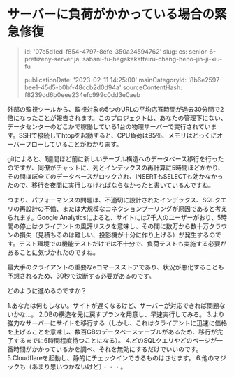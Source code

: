 サーバーに負荷がかかっている場合の緊急修復
=====================

> id: '07c5d1ed-f854-4797-8efe-350a24594762'
> slug:
> 	cs: senior-6-pretizeny-server
> 	ja: sabani-fu-hegakakatteiru-chang-heno-jin-ji-xiu-fu
> 
> publicationDate: '2023-02-11 14:25:00'
> mainCategoryId: '8b6e2597-bee1-45d5-b0bf-48ccb2d0d94a'
> sourceContentHash: f8239dd6b0eee234efc999c0dd3e0aeb

外部の監視ツールから、監視対象の5つのURLの平均応答時間が過去30分間で2倍になったことが報告されます。このプロジェクトは、あなたの管理下にない、データセンターのどこかで稼働している1台の物理サーバーで実行されています。SSHで接続してhtopを起動すると、CPU負荷は95％、メモリはとっくにオーバーフローしていることがわかります。

gitによると、1週間ほど前に新しいテーブル構造へのデータベース移行を行ったのですが、同僚がチャットに、列とインデックスの再計算に5時間ほどかかり、その間ほぼ全てのデータベースがロックされ、INSERTもSELECTも効かなかったので、移行を夜間に実行しなければならなかったと書いているんですね。

つまり、パフォーマンスの問題は、不適切に設計されたインデックス、SQLクエリの再設計の不備、または大規模なコネクションプーリングが原因であると考えられます。Google Analyticsによると、サイトには7千人のユーザーがおり、5時間の停止はクライアントの風評リスクを意味し、その間に数万から数十万クラウンの損失（見積もるのは難しい、投影機が十分に作り上げる）が発生するのです。テスト環境での機能テストだけでは不十分で、負荷テストも実施する必要があることに気づかれたのですね。

最大手のクライアントの重要なeコマースストアであり、状況が悪化することも予想されるため、30秒で決断する必要があるのです。

どのように進めるのですか？

1.あなたは何もしない。サイトが遅くなるけど、サーバーが対応できれば問題ないかな...。
2.DBの構造を元に戻すプランを用意し、早速実行してみる。
3.より強力なサーバーにサイトを移行する（しかし、これはクライアントに迅速に価格を上げることを意味し、数百GBのデータベーステーブルがあるため、移行が完了するまでに6時間程度待つことになる）。
4.どのSQLクエリやどのページが一番時間がかかっているかを調べ、それを無効にするだけでいいのです。
5.Cloudflareを起動し、静的にチェックインできるものはさせます。
6.他のマジックも（あまり思いつかないけど）・・・。
